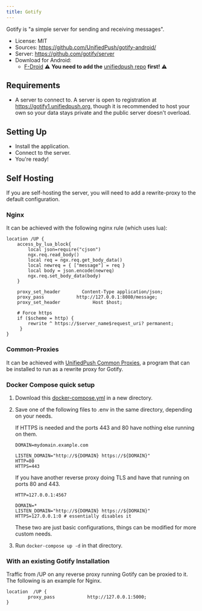 ```yaml
---
title: Gotify
---
```


Gotify is "a simple server for sending and receiving messages".

* License: MIT
* Sources: <https://github.com/UnifiedPush/gotify-android/>
* Server: <https://github.com/gotify/server>
* Download for Android:
  * [F-Droid](https://f-droid.org/de/packages/com.github.gotify/) ⚠️  **You need to add the** [unifiedpush repo](https://repo.unifiedpush.org) **first!** ⚠️

## Requirements

* A server to connect to. A server is open to registration at <https://gotify1.unifiedpush.org>, though it is recommended to host your own so your data stays private and the public server doesn't overload.

## Setting Up

* Install the application.
* Connect to the server.
* You're ready!

## Self Hosting

If you are self-hosting the server, you will need to add a rewrite-proxy to the default configuration.

### Nginx

It can be achieved with the following nginx rule (which uses lua):

```nginx
location /UP {
    access_by_lua_block{
        local json=require("cjson")
        ngx.req.read_body()
        local req = ngx.req.get_body_data()
        local newreq = { ["message"] = req }
        local body = json.encode(newreq)
        ngx.req.set_body_data(body)
    }

    proxy_set_header        Content-Type application/json;
    proxy_pass            http://127.0.0.1:8080/message;
    proxy_set_header            Host $host;

    # Force https
    if ($scheme = http) {
        rewrite ^ https://$server_name$request_uri? permanent;
     }
}
```

### Common-Proxies

It can be achieved with [UnifiedPush Common Proxies](https://github.com/UnifiedPush/common-proxies), a program that can be installed to run as a rewrite proxy for Gotify.


### Docker Compose quick setup

1. Download this [docker-compose.yml](./docker-compose.yml) in a new directory.

1. Save one of the following files to .env in the same directory, depending on your needs.

	If HTTPS is needed and the ports 443 and 80 have nothing else running on them.
	```env
	DOMAIN=mydomain.example.com
	
	LISTEN_DOMAIN="http://${DOMAIN} https://${DOMAIN}"
	HTTP=80
	HTTPS=443
	```
	
	If you have another reverse proxy doing TLS and have that running on ports 80 and 443.
	```env
	HTTP=127.0.0.1:4567
	
	DOMAIN=*
	LISTEN_DOMAIN="http://${DOMAIN} https://${DOMAIN}"
	HTTPS=127.0.0.1:0 # essentially disables it
	```
	
	These two are just basic configurations, things can be modified for more custom needs.

1. Run `docker-compose up -d` in that directory.

### With an existing Gotify Installation

Traffic from /UP on any reverse proxy running Gotify can be proxied to it. The following is an example for Nginx.

```nginx
location  /UP {
        proxy_pass            http://127.0.0.1:5000;
}
```
